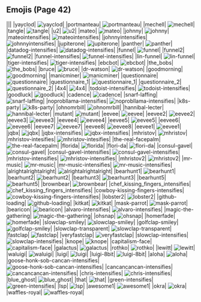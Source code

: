 
## Emojis (Page 42)
|||
|yayclod| ![yayclod](/output/yayclod.png)|
|portmanteau| ![portmanteau](/output/portmanteau.png)|
|mechell| ![mechell](/output/mechell.png)|
|tangle| ![tangle](/output/tangle.jpg)|
|u2| ![u2](/output/u2.png)|
|mateo| ![mateo](/output/mateo.png)|
|johnny| ![johnny](/output/johnny.png)|
|mateointensifies| ![mateointensifies](/output/mateointensifies.gif)|
|johnnyintensifies| ![johnnyintensifies](/output/johnnyintensifies.gif)|
|jupiterone| ![jupiterone](/output/jupiterone.png)|
|panther| ![panther](/output/panther.png)|
|datadog-intensifies| ![datadog-intensifies](/output/datadog-intensifies.gif)|
|funnel| ![funnel](/output/funnel.png)|
|funnel2| ![funnel2](/output/funnel2.png)|
|funnel-intensifies| ![funnel-intensifies](/output/funnel-intensifies.gif)|
|lin-funnel| ![lin-funnel](/output/lin-funnel.png)|
|tiger-intensifies| ![tiger-intensifies](/output/tiger-intensifies.gif)|
|ebcbot| ![ebcbot](/output/ebcbot.png)|
|the_bobs| ![the_bobs](/output/the_bobs.jpg)|
|bruce| ![bruce](/output/bruce.png)|
|dr-watson| ![dr-watson](/output/dr-watson.png)|
|goodmorning| ![goodmorning](/output/goodmorning.png)|
|manicminer| ![manicminer](/output/manicminer.png)|
|questionnaire| ![questionnaire](/output/questionnaire.jpg)|
|questionnaire_1| ![questionnaire_1](/output/questionnaire_1.jpg)|
|questionnaire_2| ![questionnaire_2](/output/questionnaire_2.png)|
|4x4| ![4x4](/output/4x4.png)|
|todoist-intensifies| ![todoist-intensifies](/output/todoist-intensifies.gif)|
|goodluck| ![goodluck](/output/goodluck.png)|
|cadence| ![cadence](/output/cadence.png)|
|snarf-laffing| ![snarf-laffing](/output/snarf-laffing.png)|
|noprobllama-intensifies| ![noprobllama-intensifies](/output/noprobllama-intensifies.gif)|
|k8s-party| ![k8s-party](/output/k8s-party.gif)|
|ohnomrbill| ![ohnomrbill](/output/ohnomrbill.gif)|
|hannibal-lecter| ![hannibal-lecter](/output/hannibal-lecter.png)|
|mutant| ![mutant](/output/mutant.png)|
|eevee| ![eevee](/output/eevee.png)|
|eevee2| ![eevee2](/output/eevee2.png)|
|eevee3| ![eevee3](/output/eevee3.png)|
|eevee4| ![eevee4](/output/eevee4.png)|
|eevee5| ![eevee5](/output/eevee5.png)|
|eevee6| ![eevee6](/output/eevee6.png)|
|eevee7| ![eevee7](/output/eevee7.png)|
|eevee8| ![eevee8](/output/eevee8.png)|
|eevee1| ![eevee1](/output/eevee1.png)|
|jqbx| ![jqbx](/output/jqbx.png)|
|jqbx-intensifies| ![jqbx-intensifies](/output/jqbx-intensifies.gif)|
|mhristov| ![mhristov](/output/mhristov.png)|
|mhristov-intesifies| ![mhristov-intesifies](/output/mhristov-intesifies.gif)|
|the-real-facepalm| ![the-real-facepalm](/output/the-real-facepalm.png)|
|florida| ![florida](/output/florida)|
|flori-da| ![flori-da](/output/flori-da)|
|consul-gavel| ![consul-gavel](/output/consul-gavel.png)|
|consul-gavel-intensifies| ![consul-gavel-intensifies](/output/consul-gavel-intensifies.gif)|
|mhristov-intensifies| ![mhristov-intensifies](/output/mhristov-intensifies.gif)|
|mhristov2| ![mhristov2](/output/mhristov2.png)|
|mr-music| ![mr-music](/output/mr-music.png)|
|mr-music-intensifies| ![mr-music-intensifies](/output/mr-music-intensifies.gif)|
|alrightalrightalright| ![alrightalrightalright](/output/alrightalrightalright.png)|
|bearhunt1| ![bearhunt1](/output/bearhunt1.png)|
|bearhunt2| ![bearhunt2](/output/bearhunt2.png)|
|bearhunt3| ![bearhunt3](/output/bearhunt3.png)|
|bearhunt5| ![bearhunt5](/output/bearhunt5.png)|
|brownbear| ![brownbear](/output/brownbear.png)|
|chef_kissing_fingers_intensifies| ![chef_kissing_fingers_intensifies](/output/chef_kissing_fingers_intensifies.gif)|
|cowboy-kissing-fingers-intensifies| ![cowboy-kissing-fingers-intensifies](/output/cowboy-kissing-fingers-intensifies.gif)|
|lobster2| ![lobster2](/output/lobster2.png)|
|github-loading| ![github-loading](/output/github-loading.gif)|
|kitkat| ![kitkat](/output/kitkat.png)|
|mask-parrot| ![mask-parrot](/output/mask-parrot.gif)|
|bearicon| ![bearicon](/output/bearicon.png)|
|alvaro-intensifies| ![alvaro-intensifies](/output/alvaro-intensifies.gif)|
|magic-the-gathering| ![magic-the-gathering](/output/magic-the-gathering.jpg)|
|ohsnap| ![ohsnap](/output/ohsnap.jpg)|
|homerfade| ![homerfade](/output/homerfade)|
|slowclap-smiley| ![slowclap-smiley](/output/slowclap-smiley.gif)|
|golfclap-smiley| ![golfclap-smiley](/output/golfclap-smiley)|
|slowclap-transparent| ![slowclap-transparent](/output/slowclap-transparent.gif)|
|fastclap| ![fastclap](/output/fastclap.gif)|
|veryfastclap| ![veryfastclap](/output/veryfastclap.gif)|
|slowclap-intensifies| ![slowclap-intensifies](/output/slowclap-intensifies)|
|knope| ![knope](/output/knope.png)|
|capitalism-face| ![capitalism-face](/output/capitalism-face.png)|
|galactus| ![galactus](/output/galactus.gif)|
|rothko| ![rothko](/output/rothko.jpg)|
|lewitt| ![lewitt](/output/lewitt.jpg)|
|waluigi| ![waluigi](/output/waluigi.png)|
|luigi| ![luigi](/output/luigi.png)|
|luigi-8bit| ![luigi-8bit](/output/luigi-8bit.png)|
|aloha| ![aloha](/output/aloha)|
|goose-honk-sob-cancan-intensifies| ![goose-honk-sob-cancan-intensifies](/output/goose-honk-sob-cancan-intensifies.gif)|
|cancancancan-intensifies| ![cancancancan-intensifies](/output/cancancancan-intensifies.gif)|
|chris-intensifies| ![chris-intensifies](/output/chris-intensifies.gif)|
|blue_ghost| ![blue_ghost](/output/blue_ghost.png)|
|that| ![that](/output/that.gif)|
|green-intensifies| ![green-intensifies](/output/green-intensifies.gif)|
|lsp| ![lsp](/output/lsp.gif)|
|awesome1| ![awesome1](/output/awesome1.gif)|
|okra| ![okra](/output/okra.png)|
|waffles-royal| ![waffles-royal](/output/waffles-royal.png)|